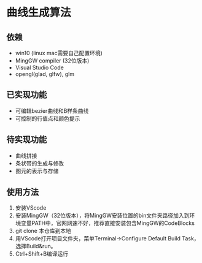 # 曲线生成算法

## 依赖
- win10 (linux mac需要自己配置环境)
- MingGW compiler (32位版本)
- Visual Studio Code
- opengl(glad, glfw), glm

## 已实现功能
- 可编辑bezier曲线和B样条曲线
- 可控制的行值点和颜色提示

## 待实现功能
- 曲线拼接
- 条状带的生成与修改
- 图元的表示与存储

## 使用方法
1. 安装VScode
2. 安装MingGW（32位版本），将MingGW安装位置的bin文件夹路径加入到环境变量PATH中，官网网速不好，推荐直接安装包含MingGW的CodeBlocks
3. git clone 本仓库到本地
4. 用VScode打开项目文件夹，菜单Terminal->Configure Default Build Task，选择Build&run。
5. Ctrl+Shift+B编译运行